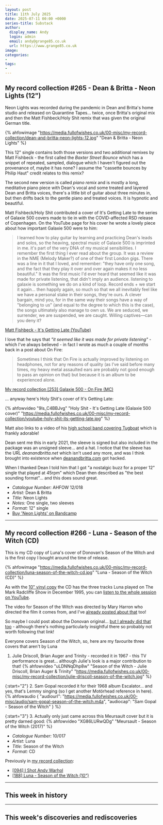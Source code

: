 ```yaml
---
layout: post
title: 11th July 2025
date: 2025-07-11 00:00 +0000
series-title: Substack
author:
  display_name: Andy
  login: admin
  email: andy@grange85.co.uk
  url: https://www.grange85.co.uk
image:
categories:
-
tags:
-
---
```

## My record collection #265 - Dean & Britta - Neon Lights (12")

Neon Lights was recorded during the pandemic in Dean and Britta's home studio and released on Quarantine Tapes... twice, once Britta's original mix and then the Matt Fishbeck/Holy Shit remix that was given the original German title.

{% ahfowimage "https://media.fullofwishes.co.uk/00-misc/my-record-collection/dean-and-britta-neon-lights-12.jpg" "Dean & Britta - Neon Lights" %}

This 12" single contains both those versions and two additional remixes by Matt Fishbeck - the first called the _Baxter Street Bounce_ which has a snippet of repeated, sampled, dialogue which I haven't figured out the provenance of, maybe it has none? I assume the "cassette bounces by Philip Haut" credit relates to this remix?

The second new version is called _piano remix_ and is mostly a long, meditative piano piece with Dean's vocal and some treated and layered Dean and Britta voices, there's a little bit of guitar about three minutes in, but then drifts back to the gentle piano and treated voices. It is hypnotic and beautiful.

Matt Fishbeck/Holy Shit contributed a cover of It's Getting Late to the series of Galaxie 500 covers made to tie in with the COVID-affected RSD release of Copenhagen. On the YouTube page for his cover he wrote a lovely piece about how important Galaxie 500 were to him:

<blockquote>
I learned how to play guitar by learning and practicing Dean's leads and solos, so the heaving, spectral music of Galaxie 500 is imprinted in me.  it's part of the very DNA of my musical sensibilities.  I remember the first thing I ever read about the group.  It was a review in the NME (Melody Maker?) of one of their first London gigs. There was a line in it that I loved, and remember: "they have only one song, and the fact that they play it over and over again makes it no less beautiful."  It was the first music I'd ever heard that seemed like it was made for private listening, that didn't imply an audience. listening to galaxie is something we do on a kind of loop.  Record ends + we start it again... then happily again, so much so that we all inevitably feel like we have a personal stake in their songs, they're ours.  A clever bargain, mind you, for in the same way their songs have a way of "belonging to us" (and equal to the degree to which this is the case), the songs ultimately also manage to own us.  We are seduced, we surrender, we are suspended, we are caught.  Willing captives—can you deny it?
</blockquote>
<p class="caption"><a href="https://www.youtube.com/watch?v=9ls_C4BBJvg">Matt Fishbeck - It's Getting Late (YouTube)</a></p>

I love that he says that _"it seemed like it was made for private listening"_ - which I've always believed - in fact I wrote as much a couple of months back in a post about On Fire:

<blockquote>
Sometimes I think that On Fire is actually improved by listening on headphones, not for any reasons of quality (as I’ve said before many times, my heavy metal assaulted ears are probably not good enough to pass an opinion on that) but because it is an album to be experienced alone.
</blockquote>
<p class="caption"><a href="https://www.fullofwishes.co.uk/2025/05/26/my-record-collection-galaxie-500-on-fire-mc/">My record collection [253] Galaxie 500 - On Fire (MC)</a></p>

... anyway here's Holy Shit's cover of It's Getting Late:

{% ahfowvideo "9ls_C4BBJvg" "Holy Shit - It's Getting Late (Galaxie 500 cover)" "https://media.fullofwishes.co.uk/00-misc/my-record-collection/youtube-holy-shit-its-getting-late.jpg" %}

Matt also links to a video of his [high school band covering Tugboat](https://www.youtube.com/watch?v=p_A6cClLvgM) which is frankly adorable!

Dean sent me this in early 2021, the sleeve is signed but also included in the package was an unsigned sleeve... and a hat. I notice that the sleeve has the URL _deanandbritta.net_ which isn't used any more, and was I think brought into existence when [deanandbritta.com](https://www.deanandbritta.com) got hacked.

When I thanked Dean I told him that I got "a nostalgic buzz for a proper 12" single that played at 45rpm" which Dean then described as "the best sounding format"... and this does sound great.

 - *Catalogue Number:* AHFOW 12/018
 - *Artist:* Dean & Britta
 - *Title:* Neon Lights
 - *Notes:* One single, two sleeves
 - *Format:* 12" single
 - [Buy 'Neon Lights' on Bandcamp](https://deanandbritta.bandcamp.com/album/neon-lights)

---

## My record collection #266 - Luna - Season of the Witch (CD)

This is my CD copy of Luna's cover of Donovan's Season of the Witch and is the first copy I bought around the time of release.

{% ahfowimage "https://media.fullofwishes.co.uk/00-misc/my-record-collection/luna-season-of-the-witch-cd.jpg" "Luna - Season of the Witch (CD)" %}

As with the [10" vinyl copy](/2024/10/17/my-record-collection-180-luna-season-of-the-witch-10/) the CD has the three tracks Luna played on The Mark Radcliffe Show in December 1995, you can [listen to the whole session on YouTube](https://www.youtube.com/watch?v=xTO3Dmtofo4).

The video for Season of the Witch was directed by Mary Harron who directed the film it comes from, and I've [already posted about that](/2023/11/30/my-record-collection-091-i-shot-andy-warhol/) too!

So maybe I could post about the Donovan original... [but I already did that too](/2014/04/16/originals-season-of-the-witch-by-donovan-covered-by-luna/) - although there's nothing particularly insightful there so probably not worth following that link!

Everyone covers Season of the Witch, so, here are my favourite three covers that aren't by Luna

1. Julie Driscoll, Brian Auger and Trinity - recorded it in 1967 - this TV performance is great... although Julie's look is a major contribution to that!
{% ahfowvideo "uLDNNqDhp8w" "Season of the Witch - Julie Driscoll, Brian Auger & Trinity" "https://media.fullofwishes.co.uk/00-misc/my-record-collection/julie-driscoll-season-of-the-witch.jpg" %}

{:start="2"}
2. Sam Gopal recorded it for their 1968 album Escalator... and yes, that's Lemmy singing (so I get another Motörhead reference in here).
{% ahfowaudio {
"audiourl": "https://media.fullofwishes.co.uk/00-misc/audio/sam-gopal-season-of-the-witch.m4a",
"audiocap": "Sam Gopal - Season of the Witch"
} %}

{:start="3"}
3. Actually only just came across this Meursault cover but it is pretty darned good:
{% ahfowvideo "XG86LURwQDg" "Meursault - Season of the Witch (2017)" %}

 - *Catalogue Number:* 10/017
 - *Artist:* Luna
 - *Title:* Season of the Witch
 - *Format:* CD

Previously in [my record collection](/category/my-record-collection):
 - [[094] I Shot Andy Warhol](/2023/11/30/my-record-collection-091-i-shot-andy-warhol/)
 - [[188] Luna - Season of the Witch (10")](/category/my-record-collection/)

---

## This week in history

---

## This week's discoveries and rediscoveries
